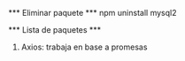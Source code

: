*** Eliminar paquete *** npm uninstall mysql2





*** Lista de paquetes ***
1. Axios: trabaja en base a promesas
